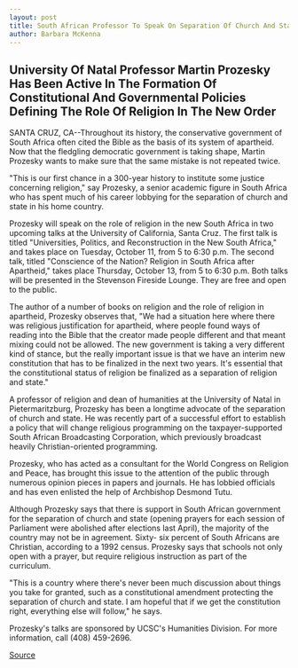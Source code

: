 ```yaml
---
layout: post
title: South African Professor To Speak On Separation Of Church And State
author: Barbara McKenna
---
```


## University Of Natal Professor Martin Prozesky Has Been Active In The Formation Of Constitutional And Governmental Policies Defining The Role Of Religion In The New Order

SANTA CRUZ, CA--Throughout its history, the conservative  government of South Africa often cited the Bible as the basis of its  system of apartheid. Now that the fledgling democratic government  is taking shape, Martin Prozesky wants to make sure that the same  mistake is not repeated twice.

"This is our first chance in a 300-year history to institute  some justice concerning religion," say Prozesky, a senior academic  figure in South Africa who has spent much of his career lobbying for  the separation of church and state in his home country.

Prozesky will speak on the role of religion in the new South  Africa in two upcoming talks at the University of California, Santa  Cruz. The first talk is titled "Universities, Politics, and  Reconstruction in the New South Africa," and takes place on Tuesday,  October 11, from 5 to 6:30 p.m. The second talk, titled "Conscience  of the Nation? Religion in South Africa after Apartheid," takes place  Thursday, October 13, from 5 to 6:30 p.m. Both talks will be  presented in the Stevenson Fireside Lounge. They are free and open  to the public.

The author of a number of books on religion and the role of  religion in apartheid, Prozesky observes that, "We had a situation  here where there was religious justification for apartheid, where  people found ways of reading into the Bible that the creator made  people different and that meant mixing could not be allowed. The  new government is taking a very different kind of stance, but the  really important issue is that we have an interim new constitution  that has to be finalized in the next two years. It's essential that the  constitutional status of religion be finalized as a separation of  religion and state."

A professor of religion and dean of humanities at the  University of Natal in Pietermaritzburg, Prozesky has been a  longtime advocate of the separation of church and state. He was  recently part of a successful effort to establish a policy that will  change religious programming on the taxpayer-supported South  African Broadcasting Corporation, which previously broadcast  heavily Christian-oriented programming.

Prozesky, who has acted as a consultant for the World  Congress on Religion and Peace, has brought this issue to the  attention of the public through numerous opinion pieces in papers  and journals. He has lobbied officials and has even enlisted the help  of Archbishop Desmond Tutu.

Although Prozesky says that there is support in South African  government for the separation of church and state (opening prayers  for each session of Parliament were abolished after elections last  April), the majority of the country may not be in agreement. Sixty- six percent of South Africans are Christian, according to a 1992  census. Prozesky says that schools not only open with a prayer, but  require religious instruction as part of the curriculum.

"This is a country where there's never been much discussion  about things you take for granted, such as a constitutional  amendment protecting the separation of church and state. I am  hopeful that if we get the constitution right, everything else will  follow," he says.

Prozesky's talks are sponsored by UCSC's Humanities Division.  For more information, call (408) 459-2696.

[Source](http://www1.ucsc.edu/news_events/press_releases/archive/94-95/09-94/092894-South_African_profe.html "Permalink to 092894-South_African_profe")
